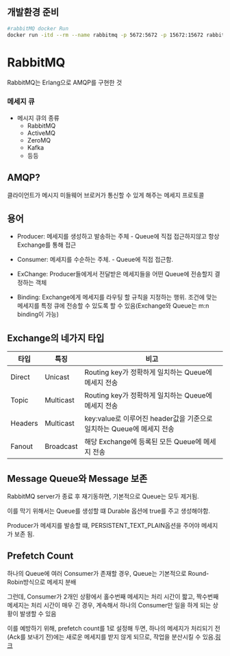## 개발환경 준비

```bash
#rabbitMQ docker Run
docker run -itd --rm --name rabbitmq -p 5672:5672 -p 15672:15672 rabbitmq:3.9-management
```

# RabbitMQ

RabbitMQ는 Erlang으로 AMQP를 구현한 것

### 메세지 큐

* 메시지 큐의 종류
	* RabbitMQ
	* ActiveMQ
	* ZeroMQ
	* Kafka
	* 등등

## AMQP?

클라이언트가 메시지 미들웨어 브로커가 통신할 수 있게 해주는 메세지 프로토콜

## 용어

* Producer: 메세지를 생성하고 발송하는 주체 - Queue에 직접 접근하지않고 항상 Exchange를 통해 접근

* Consumer: 메세지를 수순하는 주체. - Queue에 직접 접근함.

* ExChange: Producer들에게서 전달받은 메세지들을 어떤 Queue에 전송할지 결정하는 객체

* Binding: Exchange에게 메세지를 라우팅 할 규칙을 지정하는 행위. 조건에 맞는 메세지를 특정 큐에 전송할 수 있도록 할 수 있음(Exchange와 Queue는 m:n binding이 가능)


## Exchange의 네가지 타입

| 타입  | 특징  | 비고  |
|---|---|---|
|  Direct | Unicast  |  Routing key가 정확하게 일치하는 Queue에 메세지 전송  |
|  Topic | Multicast   |  Routing key가 정확하게 일치하는 Queue에 메세지 전송  |
|  Headers | Multicast  |  key:value로 이루어진 header값을 기준으로 일치하는 Queue에 메세지 전송 |
|  Fanout |  Broadcast |   해당 Exchange에 등록된 모든 Queue에 메세지 전송|


## Message Queue와 Message 보존
RabbitMQ server가 종료 후 재기동하면, 기본적으로 Queue는 모두 제거됨.

이를 막기 위해서는 Queue를 생성할 떄 Durable 옵션에 true를 주고 생성해야함.

Producer가 메세지를 발송할 떄, PERSISTENT_TEXT_PLAIN옵션을 주어야 메세지가 보존 됨.


## Prefetch Count

하나의 Queue에 여러 Consumer가 존재할 경우, Queue는 기본적으로 Round-Robin방식으로 메세지 분배

그런데, Consumer가 2개인 상황에서 홀수번째 메세지는 처리 시간이 짧고, 짝수번째 메세지는 처리 시간이 매우 긴 경우, 계속해서 하나의 Consumer만 일을 하게 되는 상황이 발생할 수 있음

이를 예방하기 위해, prefetch count를 1로 설정해 두면, 하나의 메세지가 처리되기 전(Ack를 보내기 전)에는 새로운 메세지를 받지 않게 되므로, 작업을 분산시킬 수 있음.[링크](https://www.cloudamqp.com/blog/how-to-optimize-the-rabbitmq-prefetch-count.html)
